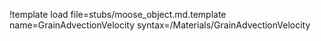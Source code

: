 !template load file=stubs/moose_object.md.template name=GrainAdvectionVelocity syntax=/Materials/GrainAdvectionVelocity